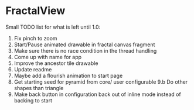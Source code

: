 # FractalView

Small TODO list for what is left until 1.0:

1. Fix pinch to zoom
2. Start/Pause animated drawable in fractal canvas fragment
3. Make sure there is no race condition in the thread handling
4. Come up with name for app
5. Improve the ancestor tile drawable
6. Update readme
7. Maybe add a flourish animation to start page
9. Get starting seed for pyramid from core/ user configurable
9.b Do other shapes than triangle
10. Make back button in configuration back out of inline mode instead of backing to start